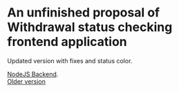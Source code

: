# An unfinished proposal of Withdrawal status checking frontend application 

Updated version with fixes and status color.

[NodeJS Backend](https://github.com/Blue-Mystical/status-checker-backend).\
[Older version](https://github.com/Blue-Mystical/status-checker)
